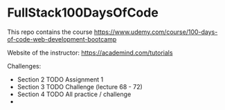 # FullStack100DaysOfCode

This repo contains the course https://www.udemy.com/course/100-days-of-code-web-development-bootcamp

Website of the instructor: https://academind.com/tutorials

Challenges:
- Section 2 TODO Assignment 1
- Section 3 TODO Challenge (lecture 68 - 72)
- Section 4 TODO All practice / challenge
- 